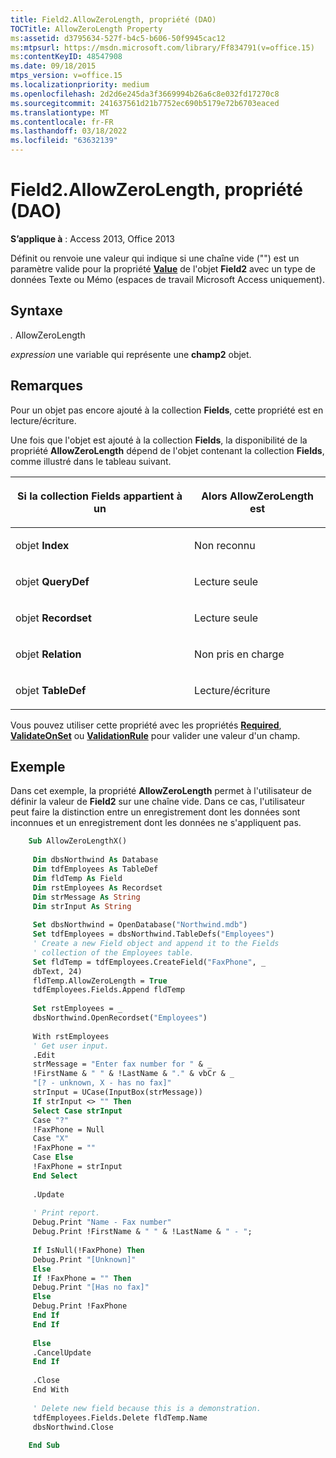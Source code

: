 ```yaml
---
title: Field2.AllowZeroLength, propriété (DAO)
TOCTitle: AllowZeroLength Property
ms:assetid: d3795634-527f-b4c5-b606-50f9945cac12
ms:mtpsurl: https://msdn.microsoft.com/library/Ff834791(v=office.15)
ms:contentKeyID: 48547908
ms.date: 09/18/2015
mtps_version: v=office.15
ms.localizationpriority: medium
ms.openlocfilehash: 2d2d6e245da3f3669994b26a6c8e032fd17270c8
ms.sourcegitcommit: 241637561d21b7752ec690b5179e72b6703eaced
ms.translationtype: MT
ms.contentlocale: fr-FR
ms.lasthandoff: 03/18/2022
ms.locfileid: "63632139"
---
```

# <a name="field2allowzerolength-property-dao"></a>Field2.AllowZeroLength, propriété (DAO)


**S’applique à** : Access 2013, Office 2013


Définit ou renvoie une valeur qui indique si une chaîne vide ("") est un paramètre valide pour la propriété **[Value](field-value-property-dao.md)** de l'objet **Field2** avec un type de données Texte ou Mémo (espaces de travail Microsoft Access uniquement).

## <a name="syntax"></a>Syntaxe

*.* AllowZeroLength

*expression* une variable qui représente une **champ2** objet.

## <a name="remarks"></a>Remarques

Pour un objet pas encore ajouté à la collection **Fields**, cette propriété est en lecture/écriture.

Une fois que l'objet est ajouté à la collection **Fields**, la disponibilité de la propriété **AllowZeroLength** dépend de l'objet contenant la collection **Fields**, comme illustré dans le tableau suivant.

<table>
<colgroup>
<col />
<col />
</colgroup>
<thead>
<tr class="header">
<th><p>Si la collection Fields appartient à un</p></th>
<th><p>Alors AllowZeroLength est</p></th>
</tr>
</thead>
<tbody>
<tr class="odd">
<td><p>objet <strong>Index</strong></p></td>
<td><p>Non reconnu</p></td>
</tr>
<tr class="even">
<td><p>objet <strong>QueryDef</strong></p></td>
<td><p>Lecture seule</p></td>
</tr>
<tr class="odd">
<td><p>objet <strong>Recordset</strong></p></td>
<td><p>Lecture seule</p></td>
</tr>
<tr class="even">
<td><p>objet <strong>Relation</strong></p></td>
<td><p>Non pris en charge</p></td>
</tr>
<tr class="odd">
<td><p>objet <strong>TableDef</strong></p></td>
<td><p>Lecture/écriture</p></td>
</tr>
</tbody>
</table>


Vous pouvez utiliser cette propriété avec les propriétés **[Required](field-required-property-dao.md)**, **[ValidateOnSet](field-validateonset-property-dao.md)** ou **[ValidationRule](field-validationrule-property-dao.md)** pour valider une valeur d'un champ.

## <a name="example"></a>Exemple

Dans cet exemple, la propriété **AllowZeroLength** permet à l'utilisateur de définir la valeur de **Field2** sur une chaîne vide. Dans ce cas, l'utilisateur peut faire la distinction entre un enregistrement dont les données sont inconnues et un enregistrement dont les données ne s'appliquent pas.

```vb
    Sub AllowZeroLengthX() 
     
     Dim dbsNorthwind As Database 
     Dim tdfEmployees As TableDef 
     Dim fldTemp As Field 
     Dim rstEmployees As Recordset 
     Dim strMessage As String 
     Dim strInput As String 
     
     Set dbsNorthwind = OpenDatabase("Northwind.mdb") 
     Set tdfEmployees = dbsNorthwind.TableDefs("Employees") 
     ' Create a new Field object and append it to the Fields 
     ' collection of the Employees table. 
     Set fldTemp = tdfEmployees.CreateField("FaxPhone", _ 
     dbText, 24) 
     fldTemp.AllowZeroLength = True 
     tdfEmployees.Fields.Append fldTemp 
     
     Set rstEmployees = _ 
     dbsNorthwind.OpenRecordset("Employees") 
     
     With rstEmployees 
     ' Get user input. 
     .Edit 
     strMessage = "Enter fax number for " & _ 
     !FirstName & " " & !LastName & "." & vbCr & _ 
     "[? - unknown, X - has no fax]" 
     strInput = UCase(InputBox(strMessage)) 
     If strInput <> "" Then 
     Select Case strInput 
     Case "?" 
     !FaxPhone = Null 
     Case "X" 
     !FaxPhone = "" 
     Case Else 
     !FaxPhone = strInput 
     End Select 
     
     .Update 
     
     ' Print report. 
     Debug.Print "Name - Fax number" 
     Debug.Print !FirstName & " " & !LastName & " - "; 
     
     If IsNull(!FaxPhone) Then 
     Debug.Print "[Unknown]" 
     Else 
     If !FaxPhone = "" Then 
     Debug.Print "[Has no fax]" 
     Else 
     Debug.Print !FaxPhone 
     End If 
     End If 
     
     Else 
     .CancelUpdate 
     End If 
     
     .Close 
     End With 
     
     ' Delete new field because this is a demonstration. 
     tdfEmployees.Fields.Delete fldTemp.Name 
     dbsNorthwind.Close 
     
    End Sub
```
